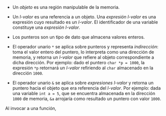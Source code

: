 * Un *objeto* es una región manipulable de la memoria.

* Un *l-valor* es una referencia a un objeto. Una *expresión l-valor* es una expresión cuyo resultado es un *l-valor*. El identificador de una variable constituye una *expresión l-valor*.

* Los punteros son un tipo de dato que almacena valores enteros.

* El operador unario `*` se aplica sobre punteros y representa *indirección*: toma el valor entero del puntero, lo interpreta como una dirección de memoria, y retorna un *l-valor* que refiere al objeto correspondiente a dicha dirección. Por ejemplo: dado el puntero `char *p = 1000`, la expresión `*p` retornará un *l-valor* refiriendo al `char` almacenado en la dirección `1000`.

* El operador unario `&` se aplica sobre *expresiones l-valor* y retorna un puntero hacia el objeto que era referencia del *l-valor*. Por ejemplo: dada una variable `int a = 5`, que se encuentra almacenada en la dirección `1000` de memoria, `&a` arrojaría como resultado un puntero con valor `1000`.

Al invocar a una función, 
